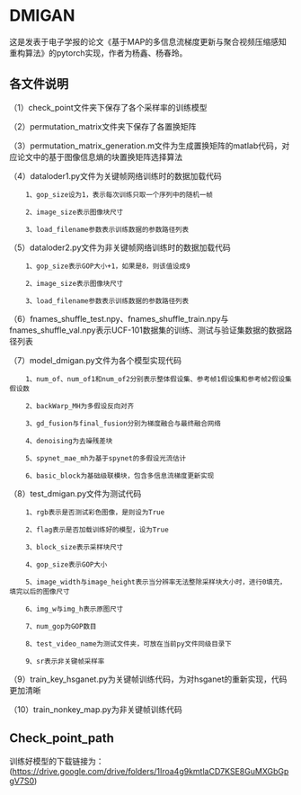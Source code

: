 # DMIGAN

这是发表于电子学报的论文《基于MAP的多信息流梯度更新与聚合视频压缩感知重构算法》的pytorch实现，作者为杨鑫、杨春玲。

## 各文件说明

（1）check_point文件夹下保存了各个采样率的训练模型 

（2）permutation_matrix文件夹下保存了各置换矩阵

（3）permutation_matrix_generation.m文件为生成置换矩阵的matlab代码，对应论文中的基于图像信息熵的块置换矩阵选择算法

（4）dataloder1.py文件为关键帧网络训练时的数据加载代码

        1、gop_size设为1，表示每次训练只取一个序列中的随机一帧
        
        2、image_size表示图像块尺寸
        
        3、load_filename参数表示训练数据的参数路径列表
        
（5）dataloder2.py文件为非关键帧网络训练时的数据加载代码

        1、gop_size表示GOP大小+1，如果是8，则该值设成9
        
        2、image_size表示图像块尺寸
        
        3、load_filename参数表示训练数据的参数路径列表
        
（6）fnames_shuffle_test.npy、fnames_shuffle_train.npy与fnames_shuffle_val.npy表示UCF-101数据集的训练、测试与验证集数据的数据路径列表

（7）model_dmigan.py文件为各个模型实现代码

        1、num_of、num_of1和num_of2分别表示整体假设集、参考帧1假设集和参考帧2假设集假设数
        
        2、backWarp_MH为多假设反向对齐
        
        3、gd_fusion与final_fusion分别为梯度融合与最终融合网络
        
        4、denoising为去噪残差块
        
        5、spynet_mae_mh为基于spynet的多假设光流估计
        
        6、basic_block为基础级联模块，包含多信息流梯度更新实现
        
（8）test_dmigan.py文件为测试代码

        1、rgb表示是否测试彩色图像，是则设为True
        
        2、flag表示是否加载训练好的模型，设为True
        
        3、block_size表示采样块尺寸
        
        4、gop_size表示GOP大小
        
        5、image_width与image_height表示当分辨率无法整除采样块大小时，进行0填充，填完以后的图像尺寸
        
        6、img_w与img_h表示原图尺寸
        
        7、num_gop为GOP数目
        
        8、test_video_name为测试文件夹，可放在当前py文件同级目录下
        
        9、sr表示非关键帧采样率
        
（9）train_key_hsganet.py为关键帧训练代码，为对hsganet的重新实现，代码更加清晰

（10）train_nonkey_map.py为非关键帧训练代码

## Check_point_path

训练好模型的下载链接为：(https://drive.google.com/drive/folders/1Iroa4g9kmtlaCD7KSE8GuMXGbGpgV7S0)


